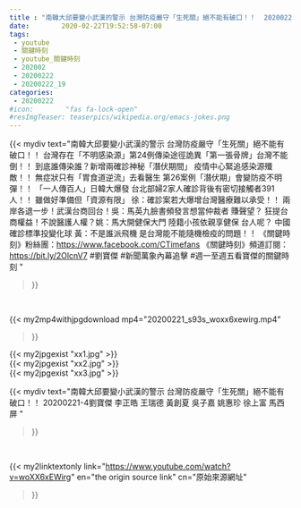 ```yaml
---
title : "南韓大邱要變小武漢的警示 台灣防疫嚴守「生死關」絕不能有破口！！  20200221-4劉寶傑 李正皓 王瑞德 黃創夏 吳子嘉 姚惠珍 徐上富 馬西屏 "
date:        2020-02-22T19:52:58-07:00
tags:
 - youtube
 - 關鍵時刻
 - youtube_關鍵時刻
 - 202002
 - 20200222
 - 20200222_19
categories:
 - 20200222
#icon:        "fas fa-lock-open"
#resImgTeaser: teaserpics/wikipedia.org/emacs-jokes.png
---
```


{{< mydiv text="南韓大邱要變小武漢的警示 台灣防疫嚴守「生死關」絕不能有破口！！ 台灣存在「不明感染源」第24例傳染途徑詭異「第一張骨牌」台灣不能倒！！ 到底誰傳染誰？新增兩確診神秘「潛伏期間」 疫情中心緊追感染源殲敵！！ 無症狀只有「胃食道逆流」去看醫生 第26案例「潛伏期」會變防疫不明彈！！ 「一人傳百人」日韓大爆發 台北部婦2家人確診背後有密切接觸者391人！！ 雖做好準備但「資源有限」 徐：確診案若大爆增台灣醫療難以承受！！ 兩岸各退一步！武漢台商回台！吳：馬英九臉書頻發言想當仲裁者 賺聲望？ 狂提台商權益！不說醫護人權？姚：馬大開健保大門 陸籍小孩依親享健保 台人呢？ 中國確診標準投變化球 黃：不是誰派飛機 是台灣能不能隨機檢疫的問題！！  《關鍵時刻》粉絲團：https://www.facebook.com/CTimefans 《關鍵時刻》頻道訂閱：https://bit.ly/2OlcnV7  #劉寶傑 #新聞萬象內幕追擊 #週一至週五看寶傑的關鍵時刻 "
>}}
<br>


{{< my2mp4withjpgdownload mp4="20200221_s93s_woxx6xewirg.mp4"
>}}

{{< my2jpgexist "xx1.jpg" >}}<br>
{{< my2jpgexist "xx2.jpg" >}}<br>
{{< my2jpgexist "xx3.jpg" >}}<br>



{{< mydiv text="南韓大邱要變小武漢的警示 台灣防疫嚴守「生死關」絕不能有破口！！  20200221-4劉寶傑 李正皓 王瑞德 黃創夏 吳子嘉 姚惠珍 徐上富 馬西屏 "
>}}
<br>

{{< my2linktextonly link="https://www.youtube.com/watch?v=woXX6xEWirg"
en="the origin source link" cn="原始來源網址"
>}}


<br>

